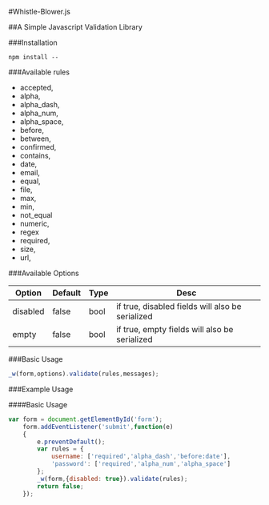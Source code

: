 #Whistle-Blower.js

##A Simple Javascript Validation Library

###Installation
```
npm install --
```

###Available rules
- accepted,
- alpha,
- alpha_dash,
- alpha_num,
- alpha_space,
- before,
- between,
- confirmed,
- contains,
- date,
- email,
- equal,
- file,
- max,
- min,
- not_equal
- numeric,
- regex
- required,
- size,
- url,

###Available Options

<table>
    <thead>
        <th>Option</th>
        <th>Default</th>
        <th>Type</th>
        <th>Desc</th>
    </thead>
    <tbody>
        <tr>
            <td>disabled</td>
            <td>false</td>
            <td>bool</td>
            <td>if true, disabled fields will also be serialized</td>
        </tr>
        <tr>
            <td>empty</td>
            <td>false</td>
            <td>bool</td>
            <td>if true, empty fields will also be serialized</td>
         </tr>
    </tbody>
</table>

###Basic Usage
```javascript
_w(form,options).validate(rules,messages);
```

###Example Usage
 
####Basic Usage

```javascript
var form = document.getElementById('form');
    form.addEventListener('submit',function(e)
    {
        e.preventDefault();
        var rules = {
            username: ['required','alpha_dash','before:date'],
            'password': ['required','alpha_num','alpha_space']
        };
        _w(form,{disabled: true}).validate(rules);
        return false;
    });
```